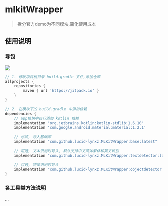 # mlkitWrapper

> 拆分官方demo为不同模块,简化使用成本

## 使用说明

### 导包

[![](https://jitpack.io/v/lucid-lynxz/MLKitWrapper.svg)](https://jitpack.io/#lucid-lynxz/MLKitWrapper)

```gradle
// 1. 修改项目根目录 build.gradle 文件,添加仓库
allprojects {
    repositories {
        maven { url 'https://jitpack.io' }
    }
}

// 2. 在模块下的 build.gradle 中添加依赖
dependencies {
    // app模块中自行添加 kotlin 依赖 
    implementation "org.jetbrains.kotlin:kotlin-stdlib:1.6.10"
    implementation 'com.google.android.material:material:1.2.1'
    
    // 必须, 导入基础库
    implementation "com.github.lucid-lynxz.MLKitWrapper:base:latest"
    
    // 可选, 文本识别时导入, 默认支持中文简体繁体和英文识别
    implementation "com.github.lucid-lynxz.MLKitWrapper:textdetector:latest"
    
    // 可选, 物体识别时导入
    implementation "com.github.lucid-lynxz.MLKitWrapper:objectdetector:latest"
}
```

### 各工具类方法说明

...